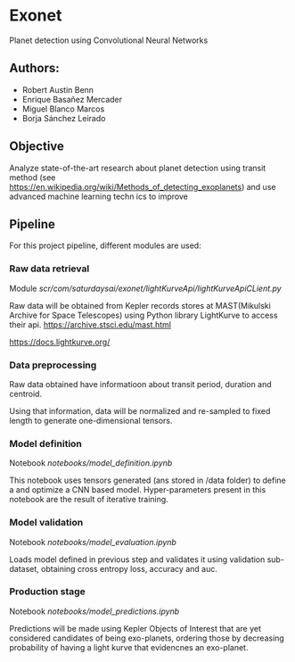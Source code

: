 # Exonet
Planet detection using Convolutional Neural Networks

 ## Authors:

- Robert Austin Benn
- Enrique Basañez Mercader 
- Miguel Blanco Marcos
- Borja Sánchez Leirado

## Objective

Analyze state-of-the-art research about planet detection using transit method 
(see https://en.wikipedia.org/wiki/Methods_of_detecting_exoplanets) and use advanced machine learning techn	ics to improve 

## Pipeline

For this project pipeline, different modules are used:

### Raw data retrieval

Module _scr/com/saturdaysai/exonet/lightKurveApi/lightKurveApiCLient.py_

Raw data will be obtained from Kepler records stores at MAST(Mikulski Archive for Space Telescopes) using Python library LightKurve to access their api.
https://archive.stsci.edu/mast.html

https://docs.lightkurve.org/

### Data preprocessing

Raw data obtained have informatioon about transit period, duration and centroid.

Using that information, data will be normalized and re-sampled to fixed length to generate one-dimensional tensors.

### Model definition

Notebook _notebooks/model_definition.ipynb_

This notebook uses tensors generated (ans stored in /data folder) to define a and optimize a CNN based model. 
Hyper-parameters present in this notebook are the result of iterative training.

### Model validation

Notebook _notebooks/model_evaluation.ipynb_

Loads model defined in previous step and validates it using validation sub-dataset, obtaining cross entropy loss, accuracy and auc.

### Production stage

Notebook  _notebooks/model_predictions.ipynb_

Predictions will be made using Kepler Objects of Interest that are yet considered candidates of being exo-planets, ordering those by decreasing probability of having a light kurve that evidencnes an exo-planet.

